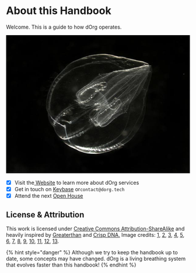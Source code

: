 # About this Handbook

Welcome. This is a guide to how dOrg operates.

![](.gitbook/assets/cell.jpeg)

* [x] Visit the[ Website](https://dorg.tech) to learn more about dOrg services
* [x] Get in touch on [Keybase](https://keybase.io/team/dorg.membrane) or`contact@dorg.tech`
* [x] Attend the next [Open House](https://www.eventbrite.com/e/dorg-open-house-tickets-111892770288)

## License & Attribution

This work is licensed under [Creative Commons Attribution-ShareAlike](https://creativecommons.org/licenses/by-sa/4.0/) and heavily inspired by [Greaterthan](https://handbook.greaterthan.works/) and [Crisp DNA](https://dna.crisp.se/docs/index.html)[.](https://creativecommons.org/licenses/by-sa/4.0/) Image credits: [1](https://oceanexplorer.noaa.gov/explorations/02arctic/logs/mis_sum_pelagic/media/bolinopsis.html), [2](https://unsplash.com/photos/VFqNlrhBns8), [3](https://www.nature.com/articles/nphys2448), [4](https://www.greenbiz.com/sites/default/files/styles/panopoly_image_full/public/images/articles/featured/banyantree_jeep2499_sstock.jpg?itok=qaMOVWA1), [5](https://unsplash.com/photos/PtVN9fACsWU), [6](https://unsplash.com/photos/qFAEHxevxVE), [7](https://unsplash.com/photos/6csuZQ9oZcI), [8](https://unsplash.com/photos/dQkXoqQLn40), [9](https://unsplash.com/photos/20l3mgTgTD4), [10](https://unsplash.com/photos/yez0hCVOy9Y), [11](https://unsplash.com/photos/PtHP1wFSSYI), [12](https://unsplash.com/photos/dhGFLj3rI0Q), [13](https://hackernoon.com/from-web-10-to-web3-how-the-internet-grew-over-the-years-zac032g1).

{% hint style="danger" %}
Although we try to keep the handbook up to date, some concepts may have changed. dOrg is a living breathing system that evolves faster than this handbook!
{% endhint %}

